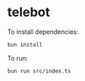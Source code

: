 # telebot

To install dependencies:

```bash
bun install
```

To run:

```bash
bun run src/index.ts
```
